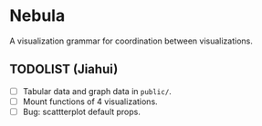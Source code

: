 # Nebula
A visualization grammar for coordination between visualizations.

## TODOLIST (Jiahui)
- [ ] Tabular data and graph data in `public/`.
- [ ] Mount functions of 4 visualizations.
- [ ] Bug: scattterplot default props.